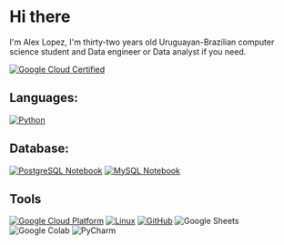 # Hi there 
I'm Alex Lopez, I'm thirty-two years old Uruguayan-Brazilian computer science student and Data engineer or Data analyst if you need.

[![Google Cloud Certified](https://img.shields.io/badge/Google%20Cloud%20Certified-4285F4?style=for-the-badge&logo=google-cloud&logoColor=white)](https://www.credly.com/badges/52897ab5-1fe9-4b6c-9fb0-40e70e44b567)


## Languages:
[![Python](https://img.shields.io/badge/Python-3776AB?style=for-the-badge&logo=python&logoColor=white)](https://www.python.org/)


## Database:
[![PostgreSQL Notebook](https://img.shields.io/badge/PostgreSQL-336791?style=for-the-badge&logo=postgresql&logoColor=white)](https://www.postgresql.org/)
[![MySQL Notebook](https://img.shields.io/badge/MySQL-4479A1?style=for-the-badge&logo=mysql&logoColor=white)](https://www.mysql.com/)


## Tools
[![Google Cloud Platform](https://img.shields.io/badge/Google%20Cloud-4285F4?style=for-the-badge&logo=google-cloud&logoColor=white)](https://cloud.google.com/)
[![Linux](https://img.shields.io/badge/Linux-FCC624?style=for-the-badge&logo=linux&logoColor=black)](https://www.linux.org/)
[![GitHub](https://img.shields.io/badge/GitHub-100000?style=for-the-badge&logo=github&logoColor=white)](https://github.com/)
![Google Sheets](https://img.shields.io/badge/Google%20Sheets-34A853?style=for-the-badge&logo=google-sheets&logoColor=white)
![Google Colab](https://img.shields.io/badge/Colab-F9AB00?style=for-the-badge&logo=googlecolab&color=525252)
![PyCharm](https://img.shields.io/badge/PyCharm-000000.svg?&style=for-the-badge&logo=PyCharm&logoColor=white)

